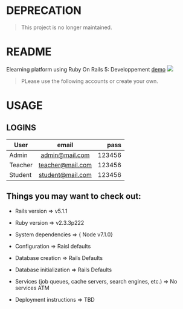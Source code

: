 # DEPRECATION
 > This project is no longer maintained.
# README
Elearning platform using Ruby On Rails 5: Developpement [demo](https://elearning-raytech.c9users.io/) 
![](http://i.imgur.com/vPhiCjE.gif)

> PLease use the following accounts or create your own. 
# USAGE

 ## LOGINS

 | User        | email          | pass  |
| ------------- |:-------------:| -----:|
| Admin      | admin@mail.com | 123456 |
| Teacher     | teacher@mail.com     |   123456 |
| Student | student@mail.com      |    123456 |

## Things you may want to check out:

* Rails version => v5.1.1

* Ruby version => v2.3.3p222

* System dependencies => { Node v7.1.0}

* Configuration => Raisl defaults

* Database creation => Rails Defaults

* Database initialization => Rails Defaults

* Services (job queues, cache servers, search engines, etc.) => No services ATM

* Deployment instructions => TBD

